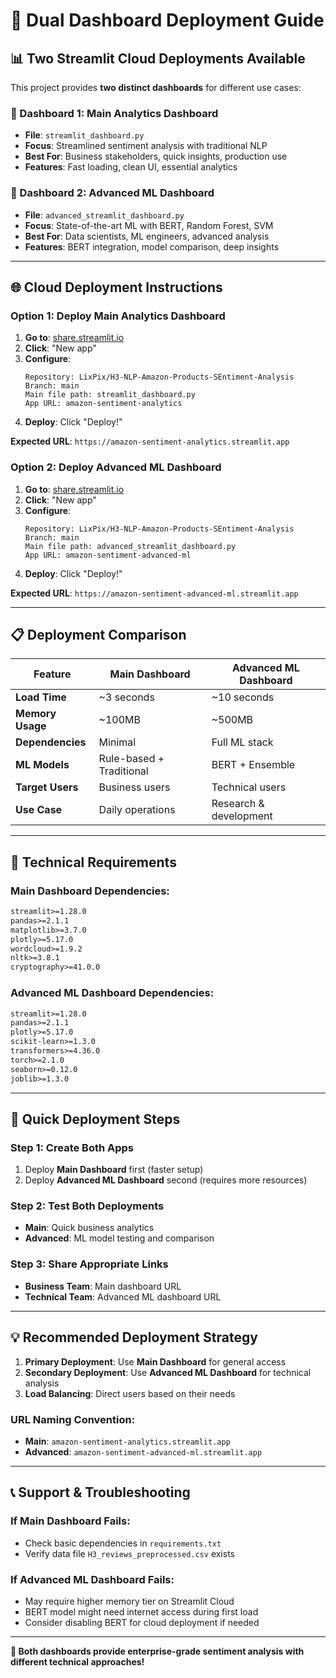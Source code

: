 # 🚀 **Dual Dashboard Deployment Guide**

## 📊 **Two Streamlit Cloud Deployments Available**

This project provides **two distinct dashboards** for different use cases:

### **🎯 Dashboard 1: Main Analytics Dashboard**
- **File**: `streamlit_dashboard.py`
- **Focus**: Streamlined sentiment analysis with traditional NLP
- **Best For**: Business stakeholders, quick insights, production use
- **Features**: Fast loading, clean UI, essential analytics

### **🤖 Dashboard 2: Advanced ML Dashboard** 
- **File**: `advanced_streamlit_dashboard.py`
- **Focus**: State-of-the-art ML with BERT, Random Forest, SVM
- **Best For**: Data scientists, ML engineers, advanced analysis
- **Features**: BERT integration, model comparison, deep insights

---

## 🌐 **Cloud Deployment Instructions**

### **Option 1: Deploy Main Analytics Dashboard**

1. **Go to**: [share.streamlit.io](https://share.streamlit.io)
2. **Click**: "New app"
3. **Configure**:
   ```
   Repository: LixPix/H3-NLP-Amazon-Products-SEntiment-Analysis
   Branch: main
   Main file path: streamlit_dashboard.py
   App URL: amazon-sentiment-analytics
   ```
4. **Deploy**: Click "Deploy!"

**Expected URL**: `https://amazon-sentiment-analytics.streamlit.app`

### **Option 2: Deploy Advanced ML Dashboard**

1. **Go to**: [share.streamlit.io](https://share.streamlit.io)
2. **Click**: "New app"
3. **Configure**:
   ```
   Repository: LixPix/H3-NLP-Amazon-Products-SEntiment-Analysis
   Branch: main
   Main file path: advanced_streamlit_dashboard.py
   App URL: amazon-sentiment-advanced-ml
   ```
4. **Deploy**: Click "Deploy!"

**Expected URL**: `https://amazon-sentiment-advanced-ml.streamlit.app`

---

## 📋 **Deployment Comparison**

| Feature | Main Dashboard | Advanced ML Dashboard |
|---------|----------------|----------------------|
| **Load Time** | ~3 seconds | ~10 seconds |
| **Memory Usage** | ~100MB | ~500MB |
| **Dependencies** | Minimal | Full ML stack |
| **ML Models** | Rule-based + Traditional | BERT + Ensemble |
| **Target Users** | Business users | Technical users |
| **Use Case** | Daily operations | Research & development |

---

## 🔧 **Technical Requirements**

### **Main Dashboard Dependencies:**
```txt
streamlit>=1.28.0
pandas>=2.1.1
matplotlib>=3.7.0
plotly>=5.17.0
wordcloud>=1.9.2
nltk>=3.8.1
cryptography>=41.0.0
```

### **Advanced ML Dashboard Dependencies:**
```txt
streamlit>=1.28.0
pandas>=2.1.1
plotly>=5.17.0
scikit-learn>=1.3.0
transformers>=4.36.0
torch>=2.1.0
seaborn>=0.12.0
joblib>=1.3.0
```

---

## 🚀 **Quick Deployment Steps**

### **Step 1: Create Both Apps**
1. Deploy **Main Dashboard** first (faster setup)
2. Deploy **Advanced ML Dashboard** second (requires more resources)

### **Step 2: Test Both Deployments**
- **Main**: Quick business analytics
- **Advanced**: ML model testing and comparison

### **Step 3: Share Appropriate Links**
- **Business Team**: Main dashboard URL
- **Technical Team**: Advanced ML dashboard URL

---

## 💡 **Recommended Deployment Strategy**

1. **Primary Deployment**: Use **Main Dashboard** for general access
2. **Secondary Deployment**: Use **Advanced ML Dashboard** for technical analysis
3. **Load Balancing**: Direct users based on their needs

### **URL Naming Convention:**
- **Main**: `amazon-sentiment-analytics.streamlit.app`
- **Advanced**: `amazon-sentiment-advanced-ml.streamlit.app`

---

## 📞 **Support & Troubleshooting**

### **If Main Dashboard Fails:**
- Check basic dependencies in `requirements.txt`
- Verify data file `H3_reviews_preprocessed.csv` exists

### **If Advanced ML Dashboard Fails:**
- May require higher memory tier on Streamlit Cloud
- BERT model might need internet access during first load
- Consider disabling BERT for cloud deployment if needed

---

**🎯 Both dashboards provide enterprise-grade sentiment analysis with different technical approaches!**
